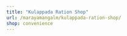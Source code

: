 ```yaml
---
title: "Kulappada Ration Shop"
url: /marayamangalm/kulappada-ration-shop/
shop: convenience
---
```

